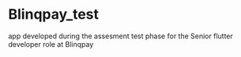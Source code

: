 # Blinqpay_test
app developed during the assesment test phase for the Senior flutter developer role at Blinqpay
